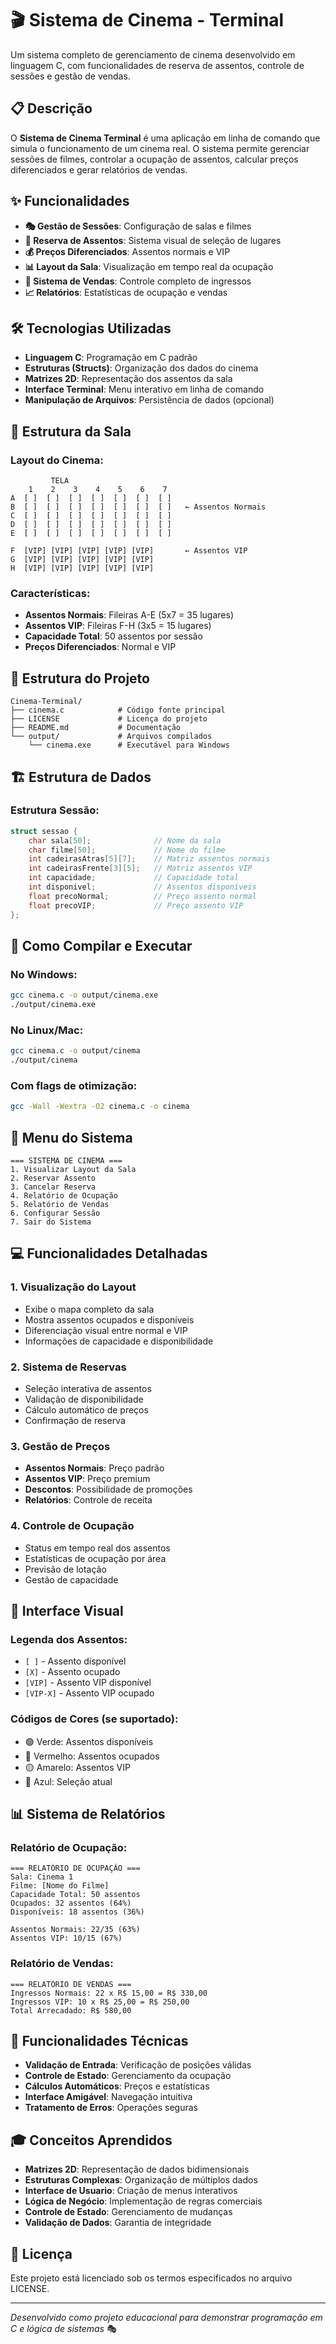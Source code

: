 # 🎬 Sistema de Cinema - Terminal

Um sistema completo de gerenciamento de cinema desenvolvido em linguagem C, com funcionalidades de reserva de assentos, controle de sessões e gestão de vendas.

## 📋 Descrição

O **Sistema de Cinema Terminal** é uma aplicação em linha de comando que simula o funcionamento de um cinema real. O sistema permite gerenciar sessões de filmes, controlar a ocupação de assentos, calcular preços diferenciados e gerar relatórios de vendas.

## ✨ Funcionalidades

- **🎭 Gestão de Sessões**: Configuração de salas e filmes
- **💺 Reserva de Assentos**: Sistema visual de seleção de lugares
- **💰 Preços Diferenciados**: Assentos normais e VIP
- **📊 Layout da Sala**: Visualização em tempo real da ocupação
- **🎫 Sistema de Vendas**: Controle completo de ingressos
- **📈 Relatórios**: Estatísticas de ocupação e vendas

## 🛠️ Tecnologias Utilizadas

- **Linguagem C**: Programação em C padrão
- **Estruturas (Structs)**: Organização dos dados do cinema
- **Matrizes 2D**: Representação dos assentos da sala
- **Interface Terminal**: Menu interativo em linha de comando
- **Manipulação de Arquivos**: Persistência de dados (opcional)

## 🎪 Estrutura da Sala

### Layout do Cinema:
```
         TELA
    1    2    3    4    5    6    7
A  [ ]  [ ]  [ ]  [ ]  [ ]  [ ]  [ ]   
B  [ ]  [ ]  [ ]  [ ]  [ ]  [ ]  [ ]   ← Assentos Normais
C  [ ]  [ ]  [ ]  [ ]  [ ]  [ ]  [ ]   
D  [ ]  [ ]  [ ]  [ ]  [ ]  [ ]  [ ]   
E  [ ]  [ ]  [ ]  [ ]  [ ]  [ ]  [ ]   

F  [VIP] [VIP] [VIP] [VIP] [VIP]       ← Assentos VIP
G  [VIP] [VIP] [VIP] [VIP] [VIP]       
H  [VIP] [VIP] [VIP] [VIP] [VIP]       
```

### Características:
- **Assentos Normais**: Fileiras A-E (5x7 = 35 lugares)
- **Assentos VIP**: Fileiras F-H (3x5 = 15 lugares)
- **Capacidade Total**: 50 assentos por sessão
- **Preços Diferenciados**: Normal e VIP

## 📁 Estrutura do Projeto

```
Cinema-Terminal/
├── cinema.c            # Código fonte principal
├── LICENSE             # Licença do projeto
├── README.md           # Documentação
└── output/             # Arquivos compilados
    └── cinema.exe      # Executável para Windows
```

## 🏗️ Estrutura de Dados

### Estrutura Sessão:
```c
struct sessao {
    char sala[50];              // Nome da sala
    char filme[50];             // Nome do filme
    int cadeirasAtras[5][7];    // Matriz assentos normais
    int cadeirasFrente[3][5];   // Matriz assentos VIP
    int capacidade;             // Capacidade total
    int disponivel;             // Assentos disponíveis
    float precoNormal;          // Preço assento normal
    float precoVIP;             // Preço assento VIP
};
```

## 🚀 Como Compilar e Executar

### No Windows:
```bash
gcc cinema.c -o output/cinema.exe
./output/cinema.exe
```

### No Linux/Mac:
```bash
gcc cinema.c -o output/cinema
./output/cinema
```

### Com flags de otimização:
```bash
gcc -Wall -Wextra -O2 cinema.c -o cinema
```

## 🎯 Menu do Sistema

```
=== SISTEMA DE CINEMA ===
1. Visualizar Layout da Sala
2. Reservar Assento
3. Cancelar Reserva
4. Relatório de Ocupação
5. Relatório de Vendas
6. Configurar Sessão
7. Sair do Sistema
```

## 💻 Funcionalidades Detalhadas

### 1. **Visualização do Layout**
- Exibe o mapa completo da sala
- Mostra assentos ocupados e disponíveis
- Diferenciação visual entre normal e VIP
- Informações de capacidade e disponibilidade

### 2. **Sistema de Reservas**
- Seleção interativa de assentos
- Validação de disponibilidade
- Cálculo automático de preços
- Confirmação de reserva

### 3. **Gestão de Preços**
- **Assentos Normais**: Preço padrão
- **Assentos VIP**: Preço premium
- **Descontos**: Possibilidade de promoções
- **Relatórios**: Controle de receita

### 4. **Controle de Ocupação**
- Status em tempo real dos assentos
- Estatísticas de ocupação por área
- Previsão de lotação
- Gestão de capacidade

## 🎨 Interface Visual

### Legenda dos Assentos:
- `[ ]` - Assento disponível
- `[X]` - Assento ocupado
- `[VIP]` - Assento VIP disponível
- `[VIP-X]` - Assento VIP ocupado

### Códigos de Cores (se suportado):
- 🟢 Verde: Assentos disponíveis
- 🔴 Vermelho: Assentos ocupados
- 🟡 Amarelo: Assentos VIP
- 🔵 Azul: Seleção atual

## 📊 Sistema de Relatórios

### Relatório de Ocupação:
```
=== RELATÓRIO DE OCUPAÇÃO ===
Sala: Cinema 1
Filme: [Nome do Filme]
Capacidade Total: 50 assentos
Ocupados: 32 assentos (64%)
Disponíveis: 18 assentos (36%)

Assentos Normais: 22/35 (63%)
Assentos VIP: 10/15 (67%)
```

### Relatório de Vendas:
```
=== RELATÓRIO DE VENDAS ===
Ingressos Normais: 22 x R$ 15,00 = R$ 330,00
Ingressos VIP: 10 x R$ 25,00 = R$ 250,00
Total Arrecadado: R$ 580,00
```

## 🔧 Funcionalidades Técnicas

- **Validação de Entrada**: Verificação de posições válidas
- **Controle de Estado**: Gerenciamento da ocupação
- **Cálculos Automáticos**: Preços e estatísticas
- **Interface Amigável**: Navegação intuitiva
- **Tratamento de Erros**: Operações seguras



## 🎓 Conceitos Aprendidos

- **Matrizes 2D**: Representação de dados bidimensionais
- **Estruturas Complexas**: Organização de múltiplos dados
- **Interface de Usuario**: Criação de menus interativos
- **Lógica de Negócio**: Implementação de regras comerciais
- **Controle de Estado**: Gerenciamento de mudanças
- **Validação de Dados**: Garantia de integridade

## 📄 Licença

Este projeto está licenciado sob os termos especificados no arquivo LICENSE.

---

*Desenvolvido como projeto educacional para demonstrar programação em C e lógica de sistemas* 🎭
